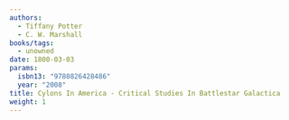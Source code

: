 ```yaml
---
authors:
  - Tiffany Potter
  - C. W. Marshall
books/tags:
  - unowned
date: 1800-03-03
params:
  isbn13: "9780826428486"
  year: "2008"
title: Cylons In America - Critical Studies In Battlestar Galactica
weight: 1
---
```


<!--more-->
